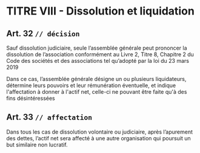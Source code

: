 # TITRE VIII - Dissolution et liquidation

## Art. 32    `// décision`

Sauf dissolution judiciaire, seule l’assemblée générale peut prononcer la dissolution de l’association conformément au Livre 2, Titre 8, Chapitre 2 du Code des sociétés et des associations tel qu’adopté par la loi du 23 mars 2019 

Dans ce cas, l’assemblée générale désigne un ou plusieurs liquidateurs, détermine leurs pouvoirs et leur rémunération éventuelle, et indique l'affectation à donner à l'actif net, celle-ci ne pouvant être faite qu'à des fins désintéressées 

## Art. 33    `// affectation`

Dans tous les cas de dissolution volontaire ou judiciaire, après l’apurement des dettes, l’actif net sera affecté à une autre organisation qui poursuit un but similaire non lucratif.
